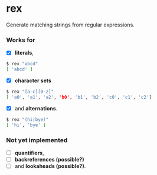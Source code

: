 # rex

Generate matching strings from regular expressions.

### Works for

* [x] **literals**,

```bash
$ rex "abcd"
[ 'abcd' ]
```

* [x] **character sets**

```bash
$ rex "[a-c][0-2]"
[ 'a0', 'a1', 'a2', 'b0', 'b1', 'b2', 'c0', 'c1', 'c2']
```

* [x] and **alternations**.

```bash
$ rex "(hi|bye)"
[ 'hi', 'bye' ]
```

### Not yet implemented

* [ ] **quantifiers**,
* [ ] **backreferences (possible?)**
* [ ] and **lookaheads (possible?)**.
